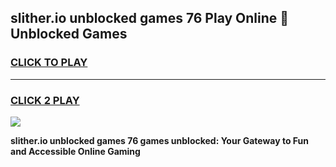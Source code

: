 
## slither.io unblocked games 76 Play Online 👋 Unblocked Games
<h3>
<a href="https://premium.freeplayer.one?title=slither.io_unblocked_games_76&ref=19F">CLICK TO PLAY</a></h3>
<hr>

<h3>
<a href="https://premium.freeplayer.one?title=slither.io_unblocked_games_76&ref=19F">CLICK 2 PLAY</a>
  
</h3>

<a href="https://premium.freeplayer.one?title=slither.io_unblocked_games_76&ref=19F"><img src="https://clearcache.store/games.png"></a>


**slither.io unblocked games 76 games unblocked: Your Gateway to Fun and Accessible Online Gaming**
